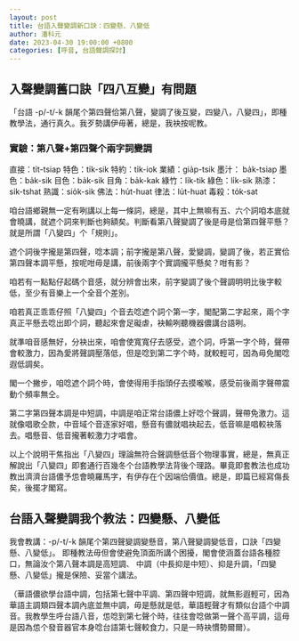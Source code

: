 ```yaml
---
layout: post
title: 台語入聲變調新口訣：四變懸、八變低
author: 潘科元
date: 2023-04-30 19:00:00 +0800
categories: [呼音, 台語聲調探討]
---
```


## 入聲變調舊口訣「四八互變」有問題

「台語 -p/-t/-k 韻尾个第四聲佮第八聲，變調了後互變，四變八，八變四」，即種教學法，通行真久。我歹勢講伊毋著，總是，我袂按呢教。

### 實驗：第八聲+第四聲个兩字詞變調

直接：ti̍t-tsiap
特色：ti̍k-sik
特約：ti̍k-iok
業績：gia̍p-tsik
墨汁： ba̍k-tsiap
墨色：ba̍k-sik
目色：ba̍k-sik
目角：ba̍k-kak
綠竹：li̍k-tik
綠色：li̍k-sik
熟漆：si̍k-tshat
熟識：sio̍k-sik
佛法：hu̍t-huat
律法：lu̍t-huat
毒殺：to̍k-sat

咱台語鄉親無一定有咧講以上每一條詞，總是，其中上無嘛有五、六个詞咱本底就會曉講，就遮个詞來判斷也夠額矣。判斷看第八聲變調了後是毋是佮第四聲平懸？就是所謂「八變四」个「規則」。

遮个詞後字攏是第四聲，唸本調；前字攏是第八聲，愛變調，變調了後，若正實佮第四聲本調平懸，按呢咁毋是講，前後兩字个實調攏平懸矣？咁有影？

咱若有一點點仔起碼个音感，就分辨會出來，前字變調了後个聲調明明比後字較低，至少有音樂上一个全音个差別。

咱若真正乖乖仔照「八變四」个音去唸遮个詞个第一字，閣配第二字起來，兩个字真正平懸去唸出即个詞，聽起來會足礙虐，袂輸咧聽機器儂講台語咧。

就準咱音感無好，分袂出來，咱會使寬寬仔去感受，遮个詞，呼第一字个時，聲帶會較激力，因為愛將聲調壓落低，但是唸到第二字个時，就較輕可，因為毋免閣唸遐低調矣。

閣一个撇步，咱唸遮个詞个時，會使得用手指頭仔去摸嚨喉，感受前後兩字聲帶震動个頻率無仝。

第二字第四聲本調是中短調，中調是咱正常台語儂上好唸个聲調，聲帶免激力。這就像唱歌仝款，中音域个音逐家好唱，懸音有儂就唱袂起去，低音嘛是唱較袂落去。唱懸音、低音攏著較激力才唱會。

以上个說明干焦指出「八變四」理論無符合聲調懸低音个物理事實，總是，無真正解說出「八變四」即套通行百幾冬个台語教學法背後个理路。畢竟即套教法也成功教出濟濟台語儂予怹會曉羅馬字，有伊存在个因端佮價值。總是，即篇已經寫傷長矣，後擺才閣寫。

## 台語入聲變調我个教法：四變懸、八變低

我會教講：-p/-t/-k 韻尾个第四聲變調變懸音，第八聲變調變低音，口訣「四變懸、八變低」。
即種教法毋但會使避免頂面所講个困擾，閣會使涵蓋台語各種腔口，無論汝个第八聲本調是高短調、
中調（中長抑是中短）、抑是升調，「四變懸、八變低」攏是保險、妥當个講法。

（華語儂欲學台語中調，包括第七聲中平調、第四聲中短調，就無影遐輕可，因為華語主調類四聲本調內底並無中調，毋是懸就是低，華語輕聲才有類似台語个中調音。我教學生呼台語八音，怹唸到第七聲个時，往往會唸做第一聲个高平調，這毋是因為怹个發音器官本身唸台語第七聲較食力，只是一時袂慣勢爾爾）。

